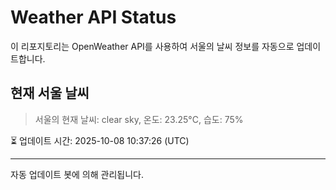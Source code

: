 
# Weather API Status

이 리포지토리는 OpenWeather API를 사용하여 서울의 날씨 정보를 자동으로 업데이트합니다.

## 현재 서울 날씨
> 서울의 현재 날씨: clear sky, 온도: 23.25°C, 습도: 75%

⏳ 업데이트 시간: 2025-10-08 10:37:26 (UTC)

---
자동 업데이트 봇에 의해 관리됩니다.
